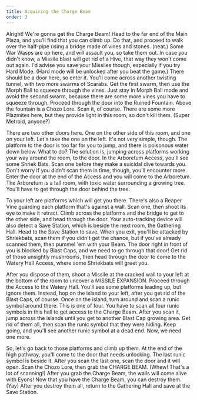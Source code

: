```yaml
---
title: Acquiring the Charge Beam
order: 3
---
```




Alright! We're gonna get the Charge Beam! Head to the far end of the Main
Plaza, and you'll find that you can climb up. Do that, and proceed to walk over
the half-pipe using a bridge made of vines and stones. (neat.) Some War Wasps
are up here, and will assault you, so take them out. In case you didn't know, a
Missile blast will get rid of a Hive, that way they won't come out again. I'd
advise you save your Missiles though, especially if you try Hard Mode. (Hard
mode will be unlocked after you beat the game.) There should be a door here, so
enter it. You'll come across another twisting tunnel, with two more swarms of
Scarabs. Get the first swarm, then use the Morph Ball to squeeze through the
vines. Just stay in Morph Ball mode and avoid the second swarm, because there
are some more vines you have to squeeze through. Proceed through the door into
the Ruined Fountain. Above the fountain is a Chozo Lore. Scan it, of course.
There are some more Plazmites here, but they provide light in this room, so
don't kill them. (Super Metroid, anyone?)

There are two other doors here. One on the other side of this room, and one on
your left. Let's take the one on the left. It's not very simple, though. The
platform to the door is too far for you to jump, and there is poisonous water
down below. What to do? The solution is, jumping across platforms working your
way around the room, to the door.  In the Arboretum Access, you'll see some
Shriek Bats. Scan one before they make a suicidal dive towards you. Don't worry
if you didn't scan them in time, though, you'll encounter more. Enter the door
at the end of the Access and you will come to the Arboretum. The Arboretum is a
tall room, with toxic water surrounding a growing tree. You'll have to get
through the door behind the tree.

To your left are platforms which will get you there. There's also a Reaper Vine
guarding each platform that's against a wall. Scan one, then shoot its eye to
make it retract. Climb across the platforms and the bridge to get to the other
side, and head through the door. Your auto-tracking device will also detect a
Save Station, which is beside the next room, the Gathering Hall. Head to the
Save Station to save. When you exit, you'll be attacked by Shriekbats, scan
them if you didn't get the chance, but if you've already scanned them, then
pummel 'em with your Beam. The door right in front of you is blocked by Blast
Caps, and we need to go through that door! Get rid of those unsightly
mushrooms, then head through the door to come to the Watery Hall Access, where
some Shriekbats will greet you.

After you dispose of them, shoot a Missile at the cracked wall to your left at
the bottom of the room to uncover a MISSILE EXPANSION. Proceed through the
Access to the Watery Hall. You'll see some platforms leading up, but ignore
them. Instead, hop on the island to your left, after you get rid of the Blast
Caps, of course. Once on the island, turn around and scan a runic symbol around
there. This is one of four. You have to scan all four runic symbols in this
hall to get access to the Charge Beam. After you scan it, jump across the
islands until you get to another Blast Cap growing area. Get rid of them all,
then scan the runic symbol that they were hiding. Keep going, and you'll see
another runic symbol at a dead end. Now, we need one more.

So, let's go back to those platforms and climb up them. At the end of the high
pathway, you'll come to the door that needs unlocking. The last runic symbol is
beside it. After you scan the last one, scan the door and it will open. Scan
the Chozo Lore, then grab the CHARGE BEAM. (Whew! That's a lot of scanning!)
After you grab the Charge Beam, the walls will come alive with Eyons! Now that
you have the Charge Beam, you can destroy them. (Yay) After you destroy them
all, return to the Gathering Hall and save at the Save Station.
